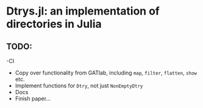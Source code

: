 # Dtrys.jl: an implementation of directories in Julia

## TODO:

-CI
- Copy over functionality from GATlab, including `map`, `filter`, `flatten`, `show` etc.
- Implement functions for `Dtry`, not just `NonEmptyDtry`
- Docs
- Finish paper...
